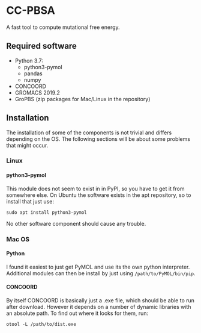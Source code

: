 # CC-PBSA
A fast tool to compute mutational free energy.

## Required software

+ Python 3.7:
  + python3-pymol
  + pandas
  + numpy
+ CONCOORD
+ GROMACS 2019.2
+ GroPBS (zip packages for Mac/Linux in the repository)

## Installation

The installation of some of the components is not trivial and differs depending on the OS.
The following sections will be about some problems that might occur.

### Linux

#### python3-pymol

This module does not seem to exist in in PyPI, so you have to get it from somewhere else.
On Ubuntu the software exists in the apt repository, so to install that just use:

`sudo apt install python3-pymol`

No other software component should cause any trouble.

### Mac OS

#### Python

I found it easiest to just get PyMOL and use its the own python interpreter.
Additional modules can then be install by just using `/path/to/PyMOL/bin/pip`.

#### CONCOORD

By itself CONCOORD is basically just a .exe file, which should be able to run after download.
However it depends on a number of dynamic libraries with an absolute path.
To find out where it looks for them, run:

`otool -L /path/to/dist.exe`
